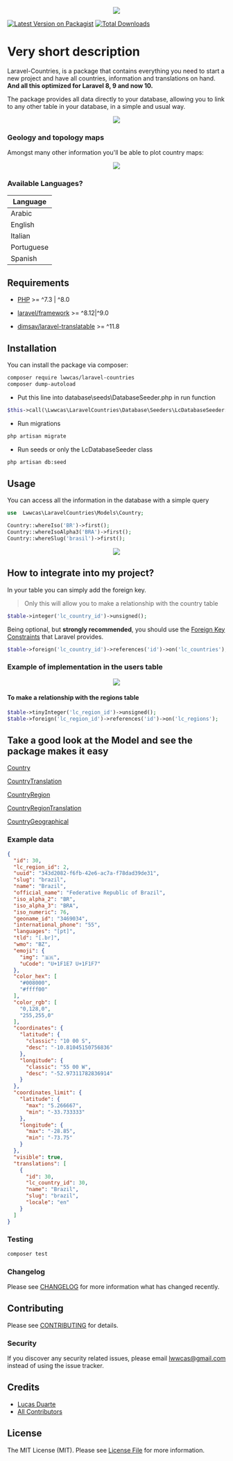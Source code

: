 
<p  align="center">
<img  src="https://raw.githubusercontent.com/lwwcas/laravel-countries/master/assets/map.jpg" />
</p>

[![Latest Version on Packagist](https://img.shields.io/packagist/v/lwwcas/laravel-countries.svg?style=flat-square)](https://packagist.org/packages/lwwcas/laravel-countries)
[![Total Downloads](https://img.shields.io/packagist/dt/lwwcas/laravel-countries.svg?style=flat-square)](https://packagist.org/packages/lwwcas/laravel-countries)


# Very short description

Laravel-Countries, is a package that contains everything you need to start a new project and have all countries, information and translations on hand.
**And all this optimized for Laravel 8, 9 and now 10.**

The package provides all data directly to your database, allowing you to link to any other table in your database, in a simple and usual way.

<p  align="center">
<img  src="https://raw.githubusercontent.com/lwwcas/laravel-countries/master/assets/EER-countries.png" />
</p>

### Geology and topology maps

Amongst many other information you'll be able to plot country maps:

<p  align="center">
<img  src="https://raw.githubusercontent.com/lwwcas/laravel-countries/master/assets/brazil-map.png" />
</p>



### Available Languages?

| Language |
------------------|
| Arabic |
| English |
| Italian |
| Portuguese |
| Spanish |

## Requirements


- [PHP](https://github.com/php) >= ^7.3 | ^8.0

- [laravel/framework](https://github.com/laravel/framework) >= ^8.12|^9.0

- [dimsav/laravel-translatable](https://github.com/Astrotomic/laravel-translatable) >= ^11.8


## Installation


You can install the package via composer:

```bash
composer require lwwcas/laravel-countries
composer dump-autoload

```

- Put this line into database\seeds\DatabaseSeeder.php in run function

```php
$this->call(\Lwwcas\LaravelCountries\Database\Seeders\LcDatabaseSeeder::class);

```

- Run migrations

```bash
php artisan migrate

```

- Run seeds or only the LcDatabaseSeeder class

```bash
php artisan db:seed

```

## Usage

You can access all the information in the database with a simple query

```  php
use  Lwwcas\LaravelCountries\Models\Country;

Country::whereIso('BR')->first();
Country::whereIsoAlpha3('BRA')->first();
Country::whereSlug('brasil')->first();

```

<p  align="center">
<img  src="https://raw.githubusercontent.com/lwwcas/laravel-countries/dddd6f3d6c0e6cc0a0e4f761c8d900ce244a52eb/assets/contry_model.svg" />
</p>

## How to integrate into my project?

In your table you can simply add the foreign key.

> Only this will allow you to make a relationship with the country table

```  php
$table->integer('lc_country_id')->unsigned();
```


Being optional, but **strongly recommended**, you should use the [Foreign Key Constraints](https://laravel.com/docs/8.x/migrations#foreign-key-constraints)  that Laravel provides.
```  php
$table->foreign('lc_country_id')->references('id')->on('lc_countries');
```


### Example of implementation in the users table
<p  align="center">
<img  src="https://raw.githubusercontent.com/lwwcas/laravel-countries/dddd6f3d6c0e6cc0a0e4f761c8d900ce244a52eb/assets/user_table_add_lines.svg" />
</p>

#### To make a relationship with the regions table
  ```  php
$table->tinyInteger('lc_region_id')->unsigned();
$table->foreign('lc_region_id')->references('id')->on('lc_regions');
```

## Take a good look at the Model and see the package makes it easy


[Country](https://github.com/lwwcas/laravel-countries/blob/master/src/models/Country.php)


[CountryTranslation](https://github.com/lwwcas/laravel-countries/blob/master/src/models/CountryTranslation.php)



[CountryRegion](https://github.com/lwwcas/laravel-countries/blob/master/src/models/CountryRegion.php)



[CountryRegionTranslation](https://github.com/lwwcas/laravel-countries/blob/master/src/models/CountryRegionTranslation.php)



[CountryGeographical](https://github.com/lwwcas/laravel-countries/blob/master/src/models/CountryGeographical.php)

### Example data



```  json
{
  "id": 30,
  "lc_region_id": 2,
  "uuid": "343d2082-f6fb-42e6-ac7a-f78dad39de31",
  "slug": "brazil",
  "name": "Brazil",
  "official_name": "Federative Republic of Brazil",
  "iso_alpha_2": "BR",
  "iso_alpha_3": "BRA",
  "iso_numeric": 76,
  "geoname_id": "3469034",
  "international_phone": "55",
  "languages": "[pt]",
  "tld": "[.br]",
  "wmo": "BZ",
  "emoji": {
    "img": "🇧🇷",
    "uCode": "U+1F1E7 U+1F1F7"
  },
  "color_hex": [
    "#008000",
    "#ffff00"
  ],
  "color_rgb": [
    "0,128,0",
    "255,255,0"
  ],
  "coordinates": {
    "latitude": {
      "classic": "10 00 S",
      "desc": "-10.81045150756836"
    },
    "longitude": {
      "classic": "55 00 W",
      "desc": "-52.97311782836914"
    }
  },
  "coordinates_limit": {
    "latitude": {
      "max": "5.266667",
      "min": "-33.733333"
    },
    "longitude": {
      "max": "-28.85",
      "min": "-73.75"
    }
  },
  "visible": true,
  "translations": [
    {
      "id": 30,
      "lc_country_id": 30,
      "name": "Brazil",
      "slug": "brazil",
      "locale": "en"
    }
  ]
}

```

### Testing

```  bash
composer test

```

### Changelog

Please see [CHANGELOG](CHANGELOG.md) for more information what has changed recently.


## Contributing

Please see [CONTRIBUTING](CONTRIBUTING.md) for details.

### Security

If you discover any security related issues, please email lwwcas@gmail.com instead of using the issue tracker.


## Credits

- [Lucas Duarte](https://github.com/lwwcas)
- [All Contributors](../../contributors)

## License

The MIT License (MIT). Please see [License File](LICENSE.md) for more information.
